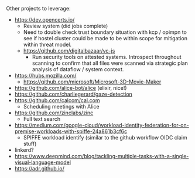 Other projects to leverage:

- https://dev.opencerts.io/
  - Review system (did jobs complete)
  - Need to double check trust boundary situation with kcp / opimpn to see if hostel cluster could be made to be within scope for mitigation within threat model.
  - https://github.com/digitalbazaar/vc-js
    - Run security tools on attested systems. Introspect throughout scanning to confirm that all files were scanned via strategic plan analysis of dataflow / system context.
- https://hubs.mozilla.com/
  - https://github.com/microsoft/Microsoft-3D-Movie-Maker
- https://github.com/alice-bot/alice (elixir, nice!)
- https://github.com/charliegerard/gaze-detection
- https://github.com/calcom/cal.com
  - Scheduling meetings with Alice
- https://github.com/zinclabs/zinc
  - Full text search
- https://medium.com/google-cloud/workload-identity-federation-for-on-premise-workloads-with-spiffe-24a861b3cf6c
  - SPIFFE workload identify (similar to the github workflow OIDC claim stuff)
- linkerd?
- https://www.deepmind.com/blog/tackling-multiple-tasks-with-a-single-visual-language-model
- https://adr.github.io/